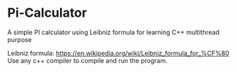 # Pi-Calculator
A simple PI calculator using Leibniz formula for learning C++ multithread purpose

Leibniz formula: https://en.wikipedia.org/wiki/Leibniz_formula_for_%CF%80
Use any c++ compiler to compile and run the program.
